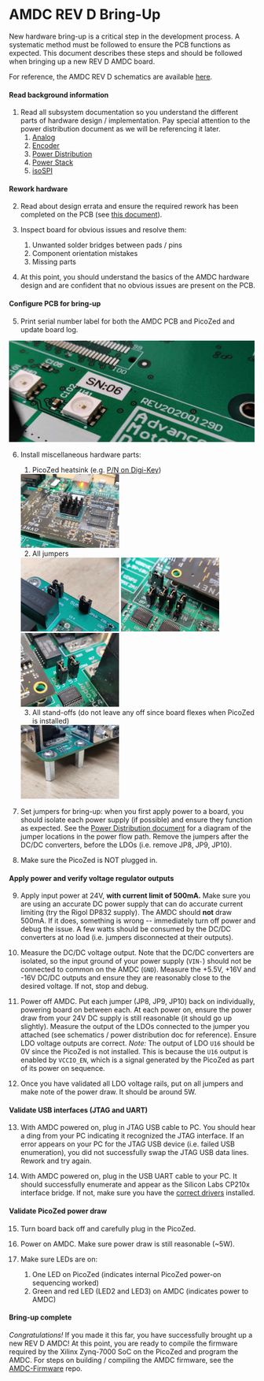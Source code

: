 # AMDC REV D Bring-Up

New hardware bring-up is a critical step in the development process. A systematic method must be followed to ensure the PCB functions as expected. This document describes these steps and should be followed when bringing up a new REV D AMDC board.

For reference, the AMDC REV D schematics are available [here](https://github.com/Severson-Group/AMDC-Hardware/raw/develop/REV20200129D/AMDC_v4_sch.pdf).

#### Read background information

1. Read all subsystem documentation so you understand the different parts of hardware design / implementation. Pay special attention to the power distribution document as we will be referencing it later.
    1. [Analog](Analog.md)
    2. [Encoder](Encoder.md)
    3. [Power Distribution](PowerDistribution.md)
    4. [Power Stack](PowerStack.md)
    5. [isoSPI](isoSPI.md)

#### Rework hardware

2. Read about design errata and ensure the required rework has been completed on the PCB (see [this document](RevD-Errata.md)).

3. Inspect board for obvious issues and resolve them:
    1. Unwanted solder bridges between pads / pins
    2. Component orientation mistakes
    3. Missing parts

4. At this point, you should understand the basics of the AMDC hardware design and are confident that no obvious issues are present on the PCB.

#### Configure PCB for bring-up

5. Print serial number label for both the AMDC PCB and PicoZed and update board log.
<img src="images/bring-up/amdc-rev-d-label-sn.jpg" width=500 />

6. Install miscellaneous hardware parts:
    1. PicoZed heatsink (e.g. [P/N on Digi-Key](https://www.digikey.com/products/en?keywords=1528-1697-ND))
    <img src="images/bring-up/amdc-rev-d-heatsink2.jpg" width=200 />
    
    2. All jumpers
    <img src="images/bring-up/amdc-rev-d-jumpers1.jpg" width=200 />
    <img src="images/bring-up/amdc-rev-d-jumpers2.jpg" width=200 />
    <img src="images/bring-up/amdc-rev-d-jumpers3.jpg" width=200 />
    
    3. All stand-offs (do not leave any off since board flexes when PicoZed is installed)
    <img src="images/bring-up/amdc-rev-d-standoffs.jpg" width=200 />

7. Set jumpers for bring-up: when you first apply power to a board, you should isolate each power supply (if possible) and ensure they function as expected. See the [Power Distribution document](PowerDistribution.md) for a diagram of the jumper locations in the power flow path. Remove the jumpers after the DC/DC converters, before the LDOs (i.e. remove JP8, JP9, JP10).

8. Make sure the PicoZed is NOT plugged in.

#### Apply power and verify voltage regulator outputs

9. Apply input power at 24V, **with current limit of 500mA.** Make sure you are using an accurate DC power supply that can do accurate current limiting (try the Rigol DP832 supply). The AMDC should **not** draw 500mA. If it does, something is wrong -- immediately turn off power and debug the issue. A few watts should be consumed by the DC/DC converters at no load (i.e. jumpers disconnected at their outputs).

10. Measure the DC/DC voltage output. Note that the DC/DC converters are isolated, so the input ground of your power supply (`VIN-`) should not be connected to common on the AMDC (`GND`). Measure the +5.5V, +16V and -16V DC/DC outputs and ensure they are reasonably close to the desired voltage. If not, stop and debug.

11. Power off AMDC. Put each jumper (JP8, JP9, JP10) back on individually, powering board on between each. At each power on, ensure the power draw from your 24V DC supply is still reasonable (it should go up slightly). Measure the output of the LDOs connected to the jumper you attached (see schematics / power distribution doc for reference). Ensure LDO voltage outputs are correct. _Note:_ The output of LDO `U16` should be 0V since the PicoZed is not installed. This is because the `U16` output is enabled by `VCCIO_EN`, which is a signal generated by the PicoZed as part of its power on sequence.

12. Once you have validated all LDO voltage rails, put on all jumpers and make note of the power draw. It should be around 5W.

#### Validate USB interfaces (JTAG and UART)

13. With AMDC powered on, plug in JTAG USB cable to PC. You should hear a ding from your PC indicating it recognized the JTAG interface. If an error appears on your PC for the JTAG USB device (i.e. failed USB enumeration), you did not successfully swap the JTAG USB data lines. Rework and try again.

14. With AMDC powered on, plug in the USB UART cable to your PC. It should successfully enumerate and appear as the Silicon Labs CP210x interface bridge. If not, make sure you have the [correct drivers](https://www.silabs.com/products/development-tools/software/usb-to-uart-bridge-vcp-drivers) installed.

#### Validate PicoZed power draw

15. Turn board back off and carefully plug in the PicoZed.

16. Power on AMDC. Make sure power draw is still reasonable (~5W).

17. Make sure LEDs are on:
    1. One LED on PicoZed (indicates internal PicoZed power-on sequencing worked)
    2. Green and red LED (LED2 and LED3) on AMDC (indicates power to AMDC)

#### Bring-up complete

*Congratulations!* If you made it this far, you have successfully brought up a new REV D AMDC! At this point, you are ready to compile the firmware required by the Xilinx Zynq-7000 SoC on the PicoZed and program the AMDC. For steps on building / compiling the AMDC firmware, see the [AMDC-Firmware](https://github.com/Severson-Group/AMDC-Firmware) repo.
